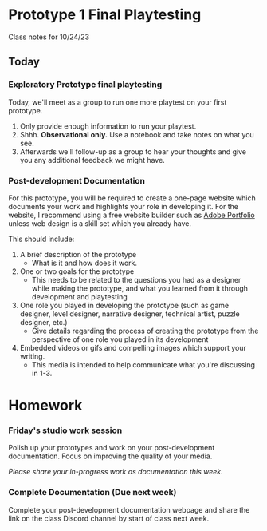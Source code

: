# Prototype 1 Final Playtesting
Class notes for 10/24/23

## Today
### Exploratory Prototype final playtesting
Today, we'll meet as a group to run one more playtest on your first prototype.
1. Only provide enough information to run your playtest.
2. Shhh. __Observational only.__ Use a notebook and take notes on what you see.
3. Afterwards we'll follow-up as a group to hear your thoughts and give you any additional feedback we might have.

### Post-development Documentation
For this prototype, you will be required to create a one-page website which documents your work and highlights your role in developing it. For the website, I recommend using a free website builder such as [Adobe Portfolio](https://portfolio.adobe.com/sites) unless web design is a skill set which you already have. 

This should include:
1. A brief description of the prototype
    - What is it and how does it work.
2. One or two goals for the prototype
    - This needs to be related to the questions you had as a designer while making the prototype, and what you learned from it through development and playtesting
3. One role you played in developing the prototype (such as game designer, level designer, narrative designer, technical artist, puzzle designer, etc.)
    - Give details regarding the process of creating the prototype from the perspective of one role you played in its development
4. Embedded videos or gifs and compelling images which support your writing.
    - This media is intended to help communicate what you're discussing in 1-3.

# Homework

### Friday's studio work session
Polish up your prototypes and work on your post-development documentation. Focus on improving the quality of your media. 

_Please share your in-progress work as documentation this week._

### Complete Documentation (Due next week)
Complete your post-development documentation webpage and share the link on the class Discord channel by start of class next week.
